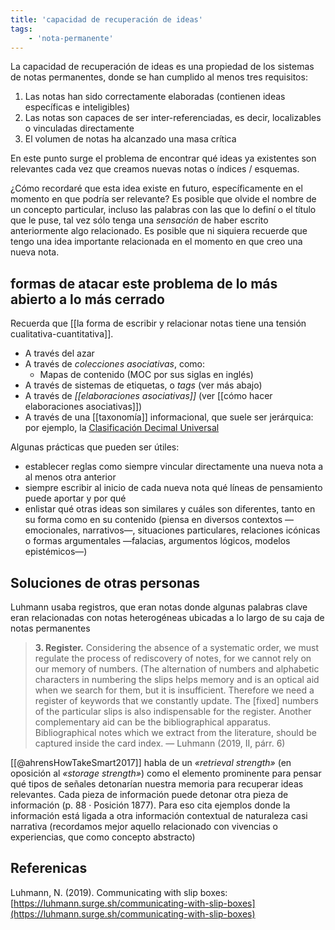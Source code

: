 ```yaml
---
title: 'capacidad de recuperación de ideas'
tags:
    - 'nota-permanente'
---
```

La capacidad de recuperación de ideas es una propiedad de los sistemas de notas permanentes, donde se han cumplido al menos tres requisitos:

1. Las notas han sido correctamente elaboradas (contienen ideas específicas e inteligibles)
2. Las notas son capaces de ser inter-referenciadas, es decir, localizables o vinculadas directamente
3. El volumen de notas ha alcanzado una masa crítica

En este punto surge el problema de encontrar qué ideas ya existentes son relevantes cada vez que creamos nuevas notas o índices / esquemas.

¿Cómo recordaré que esta idea existe en futuro, específicamente en el momento en que podría ser relevante? Es posible que olvide el nombre de un concepto particular, incluso las palabras con las que lo definí o el título que le puse, tal vez sólo tenga una *sensación* de haber escrito anteriormente algo relacionado. Es posible que ni siquiera recuerde que tengo una idea importante relacionada en el momento en que creo una nueva nota.

## formas de atacar este problema de lo más abierto a lo más cerrado

Recuerda que [[la forma de escribir y relacionar notas tiene una tensión cualitativa-cuantitativa]].

- A través del azar
- A través de *colecciones asociativas*, como:
    - Mapas de contenido (MOC por sus siglas en inglés)
- A través de sistemas de etiquetas, o *tags* (ver más abajo)
- A través de *[[elaboraciones asociativas]]* (ver [[cómo hacer elaboraciones asociativas]])
- A través de una [[taxonomía]] informacional, que suele ser jerárquica: por ejemplo, la [Clasificación Decimal Universal](https://es.wikipedia.org/wiki/Clasificación_Decimal_Universal)

Algunas prácticas que pueden ser útiles:

- establecer reglas como siempre vincular directamente una nueva nota a al menos otra anterior
- siempre escribir al inicio de cada nueva nota qué líneas de pensamiento puede aportar y por qué
- enlistar qué otras ideas son similares y cuáles son diferentes, tanto en su forma como en su contenido (piensa en diversos contextos —emocionales, narrativos—, situaciones particulares, relaciones icónicas o formas argumentales —falacias, argumentos lógicos, modelos epistémicos—)

## Soluciones de otras personas

Luhmann usaba registros, que eran notas donde algunas palabras clave eran relacionadas con notas heterogéneas ubicadas a lo largo de su caja de notas permanentes

>**3\. Register.** Considering the absence of a systematic order, we must regulate the process of rediscovery of notes, for we cannot rely on our memory of numbers. (The alternation of numbers and alphabetic characters in numbering the slips helps memory and is an optical aid when we search for them, but it is insufficient. Therefore we need a register of keywords that we constantly update. The \[fixed\] numbers of the particular slips is also indispensable for the register. Another complementary aid can be the bibliographical apparatus. Bibliographical notes which we extract from the literature, should be captured inside the card index. — Luhmann (2019, II, párr. 6)

[[@ahrensHowTakeSmart2017]] habla de un *«retrieval strength»* (en oposición al *«storage strength»*)  como el elemento prominente para pensar qué tipos de señales detonarían nuestra memoria para recuperar ideas relevantes. Cada pieza de información puede detonar otra pieza de información (p. 88 · Posición 1877). Para eso cita ejemplos donde la información está ligada a otra información contextual de naturaleza casi narrativa (recordamos mejor aquello relacionado con vivencias o experiencias, que como concepto abstracto)

## Referenicas

Luhmann, N. (2019). Communicating with slip boxes: [https://luhmann.surge.sh/communicating-with-slip-boxes](https://luhmann.surge.sh/communicating-with-slip-boxes)
